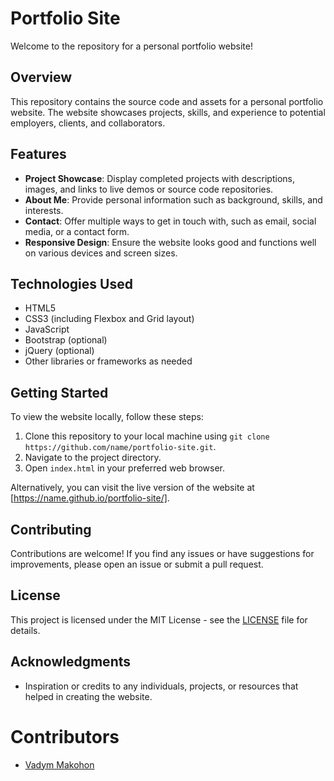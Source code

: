 # Portfolio Site

Welcome to the repository for a personal portfolio website!

## Overview

This repository contains the source code and assets for a personal portfolio website. The website showcases projects, skills, and experience to potential employers, clients, and collaborators.

## Features

- **Project Showcase**: Display completed projects with descriptions, images, and links to live demos or source code repositories.
- **About Me**: Provide personal information such as background, skills, and interests.
- **Contact**: Offer multiple ways to get in touch with, such as email, social media, or a contact form.
- **Responsive Design**: Ensure the website looks good and functions well on various devices and screen sizes.

## Technologies Used

- HTML5
- CSS3 (including Flexbox and Grid layout)
- JavaScript
- Bootstrap (optional)
- jQuery (optional)
- Other libraries or frameworks as needed

## Getting Started

To view the website locally, follow these steps:

1. Clone this repository to your local machine using `git clone https://github.com/name/portfolio-site.git`.
2. Navigate to the project directory.
3. Open `index.html` in your preferred web browser.

Alternatively, you can visit the live version of the website at [https://name.github.io/portfolio-site/].

## Contributing

Contributions are welcome! If you find any issues or have suggestions for improvements, please open an issue or submit a pull request.

## License

This project is licensed under the MIT License - see the [LICENSE](LICENSE) file for details.

## Acknowledgments

- Inspiration or credits to any individuals, projects, or resources that helped in creating the website.

# Contributors
- [Vadym Makohon](https://github.com/VadymMakohon)